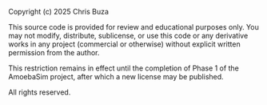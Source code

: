 Copyright (c) 2025 Chris Buza

This source code is provided for review and educational purposes only.
You may not modify, distribute, sublicense, or use this code or any
derivative works in any project (commercial or otherwise) without
explicit written permission from the author.

This restriction remains in effect until the completion of Phase 1 of
the AmoebaSim project, after which a new license may be published.

All rights reserved.
